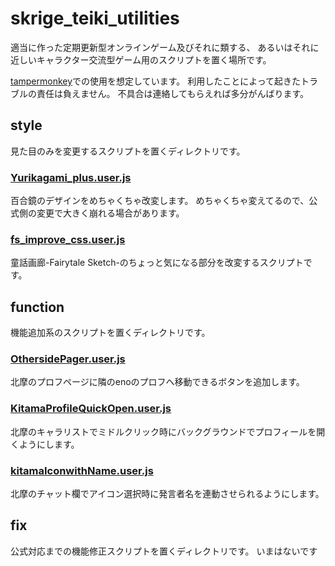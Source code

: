 # skrige_teiki_utilities
適当に作った定期更新型オンラインゲーム及びそれに類する、
あるいはそれに近しいキャラクター交流型ゲーム用のスクリプトを置く場所です。

[tampermonkey](https://www.tampermonkey.net/)での使用を想定しています。
利用したことによって起きたトラブルの責任は負えません。
不具合は連絡してもらえれば多分がんばります。

## style

見た目のみを変更するスクリプトを置くディレクトリです。

### [Yurikagami_plus.user.js](https://skrige6666.github.io/skrige_teiki_utilities/style/Yurikagami_plus.user.js)

百合鏡のデザインをめちゃくちゃ改変します。
めちゃくちゃ変えてるので、公式側の変更で大きく崩れる場合があります。

### [fs_improve_css.user.js](https://skrige6666.github.io/skrige_teiki_utilities/style/fs_improve_css.user.js)

童話画廊-Fairytale Sketch-のちょっと気になる部分を改変するスクリプトです。


## function

機能追加系のスクリプトを置くディレクトリです。

### [OthersidePager.user.js](https://github.com/skrige6666/skrige_teiki_utilities/raw/refs/heads/master/pager/OthersidePager.user.js)

北摩のプロフページに隣のenoのプロフへ移動できるボタンを追加します。

### [KitamaProfileQuickOpen.user.js](https://github.com/skrige6666/skrige_teiki_utilities/raw/refs/heads/master/util/KitamaProfileQuickOpen.user.js)

北摩のキャラリストでミドルクリック時にバックグラウンドでプロフィールを開くようにします。

### [kitamaIconwithName.user.js](https://github.com/skrige6666/skrige_teiki_utilities/raw/refs/heads/master/util/kitamaIconwithName.user.js)

北摩のチャット欄でアイコン選択時に発言者名を連動させられるようにします。

## fix

公式対応までの機能修正スクリプトを置くディレクトリです。
いまはないです

<!--### [KitamaAreaArchiveFix.user.js](https://github.com/skrige6666/skrige_teiki_utilities/raw/refs/heads/master/fix/KitamaAreaArchiveFix.user.js)

北摩のエリアでアーカイブを見るボタンが動かない問題を修正します。公式で修正されたら無効化してください。-->